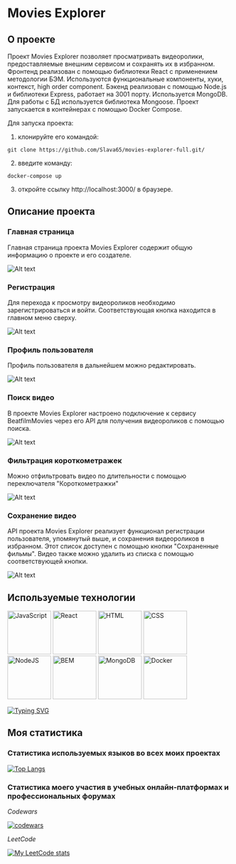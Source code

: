 # Movies Explorer

## О проекте
 
 Проект Movies Explorer позволяет просматривать видеоролики, предоставляемые внешним сервисом и сохранять их в избранном. 
 Фронтенд реализован с помощью библиотеки React с применением методологии БЭМ. Используются функциональные компоненты, хуки, контекст, high order component.
 Бэкенд реализован с помощью Node.js и библиотеки Express, работает на 3001 порту. Используется MongoDB. Для работы с БД используется библиотека Mongoose.
 Проект запускается в контейнерах с помощью Docker Compose.

 Для запуска проекта:

1. клонируйте его командой:
 ```console
git clone https://github.com/Slava65/movies-explorer-full.git/
```
2. введите команду:
 ```console
 docker-compose up
 ```
3. откройте ссылку http://localhost:3000/ в браузере.

## Описание проекта

### Главная страница

Главная страница проекта Movies Explorer содержит общую информацию о проекте и его создателе. 

![Alt text](/public/readme_pic_about.png?raw=true "О проекте")

### Регистрация

Для перехода к просмотру видеороликов необходимо зарегистрироваться и войти. Соответствующая кнопка находится в главном меню сверху. 

![Alt text](/public/readme_pic_registration.png?raw=true "Окно регистрации")

### Профиль пользователя

Профиль пользователя в дальнейшем можно редактировать.

![Alt text](/public/readme_pic_edit_profile.png?raw=true "Редактирование профиля пользователя")

### Поиск видео

В проекте Movies Explorer настроено подключение к сервису BeatfilmMovies через его API для получения видеороликов с помощью поиска.

![Alt text](/public/readme_pic_search.png?raw=true "Поиск видеороликов")

### Фильтрация короткометражек

Можно отфильтровать видео по длительности с помощью переключателя "Короткометражки"

![Alt text](/public/readme_pic_short.png?raw=true "Короткометражки")

### Сохранение видео

API проекта Movies Explorer реализует функционал регистрации пользователя, упомянутый выше, и сохранения видеороликов в избранном. Этот список доступен с помощью кнопки "Сохраненные фильмы". Видео также можно удалить из списка с помощью соответствующей кнопки.

![Alt text](/public/readme_pic_saved.png?raw=true "Сохраненные фильмы")

## Используемые технологии 

<div display="flex" justify-content="space-between" width="100%">
<img src="/public/readme_pic_techs/javascript.svg" width="98" height="98" alt="JavaScript">
<img src="/public/readme_pic_techs/react.svg" width="98" height="98" alt="React">
<img src="/public/readme_pic_techs/html5.svg" width="98" height="98" alt="HTML">
<img src="/public/readme_pic_techs/css3.svg" width="98" height="98" alt="CSS">
<img src="/public/readme_pic_techs/nodedotjs.svg" width="98" height="98" alt="NodeJS">
<img src="/public/readme_pic_techs/bem.svg" width="98" height="98" alt="BEM">
<img src="/public/readme_pic_techs/mongodb.svg" width="98" height="98" alt="MongoDB">
<img src="/public/readme_pic_techs/docker.svg" width="98" height="98" alt="Docker">
</div>

[![Typing SVG](https://readme-typing-svg.herokuapp.com?font=Fira+Code&weight=600&size=25&pause=1000&color=8A24F7&background=42FF4B24&vCenter=true&random=false&width=800&lines=JavaScript+React+HTML+CSS+NodeJS+BEM+MongoDB+Docker)](https://git.io/typing-svg)

## Моя статистика

### Статистика используемых языков во всех моих проектах

[![Top Langs](https://github-readme-stats.vercel.app/api/top-langs/?username=Slava65&layout=compact&custom_title=Используемые_языки&locale=ru)](https://github.com/anuraghazra/github-readme-stats)

### Статистика моего участия в учебных онлайн-платформах и профессиональных форумах


_Codewars_

[![codewars](https://www.codewars.com/users/SuperPowerMan/badges/large)](https://www.codewars.com/users/SuperPowerMan)

_LeetCode_

[![My LeetCode stats](https://leetcode-stats-six.vercel.app/api?username=Tuzenbobel)](https://github.com/Tuzenbobel/leetcode-stats)
